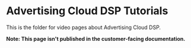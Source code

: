 # Advertising Cloud DSP Tutorials

This is the folder for video pages about Advertising Cloud DSP.

**Note: This page isn't published in the customer-facing documentation.**
